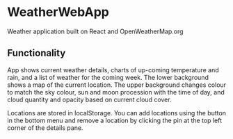 # WeatherWebApp

Weather application built on React and OpenWeatherMap.org

## Functionality

App shows current weather details, charts of up-coming temperature and rain, and a list of weather for the coming week. The lower background shows a map of the current location. The upper background changes colour to match the sky colour, sun and moon procession with the time of day, and cloud quantity and opacity based on current cloud cover.

Locations are stored in localStorage. You can add locations using the button in the bottom menu and remove a location by clicking the pin at the top left corner of the details pane.